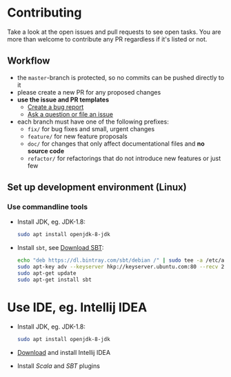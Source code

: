 # Contributing

Take a look at the open issues and pull requests to see open tasks.
You are more than welcome to contribute any PR regardless if it's listed or not.

## Workflow

- the `master`-branch is protected, so no commits can be pushed directly to it
- please create a new PR for any proposed changes
- **use the issue and PR templates**
  - [Create a bug report](https://github.com/CodeLionX/actordb/issues/new?template=bug_report_template.md)
  - [Ask a question or file an issue](https://github.com/CodeLionX/actordb/issues/new?template=issue_template.md)
- each branch must have one of the following prefixes:
  - `fix/` for bug fixes and small, urgent changes
  - `feature/` for new feature proposals
  - `doc/` for changes that only affect documentational files and **no source code**
  - `refactor/` for refactorings that do not introduce new features or just few

## Set up development environment (Linux)

### Use commandline tools
- Install JDK, eg. JDK-1.8:

  ```sh
  sudo apt install openjdk-8-jdk
  ```

- Install `sbt`, see [Download SBT](https://www.scala-sbt.org/download.html):

  ```sh
  echo "deb https://dl.bintray.com/sbt/debian /" | sudo tee -a /etc/apt/sources.list.d/sbt.list
  sudo apt-key adv --keyserver hkp://keyserver.ubuntu.com:80 --recv 2EE0EA64E40A89B84B2DF73499E82A75642AC823
  sudo apt-get update
  sudo apt-get install sbt
  ```


# Use IDE, eg. Intellij IDEA

- Install JDK, eg. JDK-1.8:

  ```sh
  sudo apt install openjdk-8-jdk
  ```

- [Download](https://www.jetbrains.com/idea/download/#section=linux) and install Intellij IDEA
- Install _Scala_ and _SBT_ plugins
